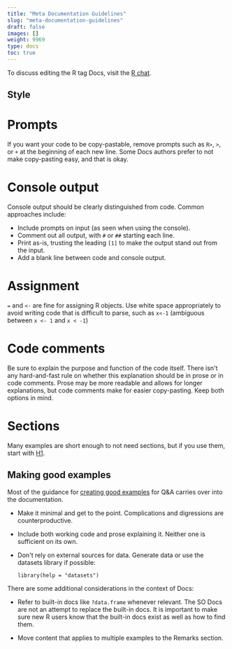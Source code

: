 ```yaml
---
title: "Meta Documentation Guidelines"
slug: "meta-documentation-guidelines"
draft: false
images: []
weight: 9969
type: docs
toc: true
---
```


To discuss editing the R tag Docs, visit the [R chat](http://chat.stackoverflow.com/rooms/25312/r-public).

## Style
# Prompts

If you want your code to be copy-pastable, remove prompts such as `R>`, `>`, or `+` at the beginning of each new line. Some Docs authors prefer to not make copy-pasting easy, and that is okay.

# Console output

Console output should be clearly distinguished from code. Common approaches include:
- Include prompts on input (as seen when using the console).
- Comment out all output, with `#` or `##` starting each line.
- Print as-is, trusting the leading `[1]` to make the output stand out from the input.
- Add a blank line between code and console output.

# Assignment

`=` and `<-` are fine for assigning R objects. Use white space appropriately to avoid writing code that is difficult to parse, such as `x<-1` (ambiguous between `x <- 1` and `x < -1`)

# Code comments

Be sure to explain the purpose and function of the code itself. There isn't any hard-and-fast rule on whether this explanation should be in prose or in code comments. Prose may be more readable and allows for longer explanations, but code comments make for easier copy-pasting. Keep both options in mind.

# Sections

Many examples are short enough to not need sections, but if you use them, start with [H1][1].


  [1]: http://stackoverflow.com/editing-help#headers

## Making good examples
Most of the guidance for [creating good examples](http://stackoverflow.com/questions/5963269/how-to-make-a-great-r-reproducible-example) for Q&A carries over into the documentation. 

- Make it minimal and get to the point. Complications and digressions are counterproductive.

- Include both working code and prose explaining it. Neither one is sufficient on its own.

- Don't rely on external sources for data. Generate data or use the datasets library if possible: 

      library(help = "datasets")

There are some additional considerations in the context of Docs:

- Refer to built-in docs like `?data.frame` whenever relevant. The SO Docs are not an attempt to replace the built-in docs. It is important to make sure new R users know that the built-in docs exist as well as how to find them.

- Move content that applies to multiple examples to the Remarks section.

